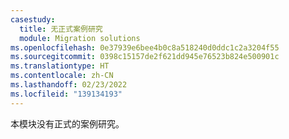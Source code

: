 ```yaml
---
casestudy:
  title: 无正式案例研究
  module: Migration solutions
ms.openlocfilehash: 0e37939e6bee4b0c8a518240d0ddc1c2a3204f55
ms.sourcegitcommit: 0398c15157de2f621dd945e76523b824e500901c
ms.translationtype: HT
ms.contentlocale: zh-CN
ms.lasthandoff: 02/23/2022
ms.locfileid: "139134193"
---
```

本模块没有正式的案例研究。 
